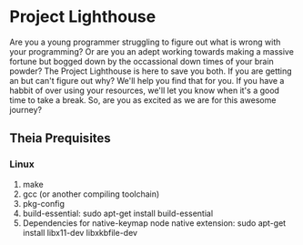 # Project Lighthouse
Are you a young programmer struggling to figure out what is wrong with your programming? Or are you an adept working towards making a massive fortune but bogged down by the occassional down times of your brain powder?
The Project Lighthouse is here to save you both. If you are getting an but can't figure out why? We'll help you find that for you. If you have a habbit of over using your resources, we'll let you know when it's a good time to take a break.
So, are you as excited as we are for this awesome journey?

## Theia Prequisites 
### Linux
1. make
2. gcc (or another compiling toolchain)
3. pkg-config
4. build-essential: sudo apt-get install build-essential
5. Dependencies for native-keymap node native extension: sudo apt-get install libx11-dev libxkbfile-dev
